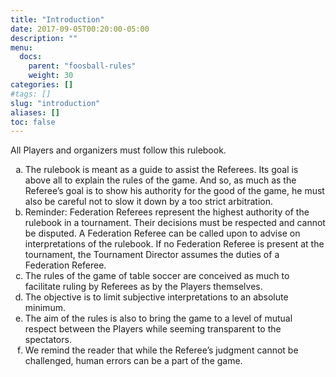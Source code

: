 ```yaml
---
title: "Introduction"
date: 2017-09-05T00:20:00-05:00
description: ""
menu:
  docs:
    parent: "foosball-rules"
    weight: 30
categories: []
#tags: []
slug: "introduction"
aliases: []
toc: false
---
```


All Players and organizers must follow this rulebook.

<ol type="a">
  <li>
    The rulebook is meant as a guide to assist the Referees. Its goal is above all to explain the rules of the game. And so, as much as the Referee’s goal is to show his authority for the good of the game, he must also be careful not to slow it down by a too strict arbitration.
  </li>
  <li>
    Reminder: Federation Referees represent the highest authority of the rulebook in a tournament. Their decisions must be respected and cannot be disputed. A Federation Referee can be called upon to advise on interpretations of the rulebook. If no Federation Referee is present at the tournament, the Tournament Director assumes the duties of a Federation Referee.
  </li>
  <li>
    The rules of the game of table soccer are conceived as much to facilitate ruling by Referees as by the Players themselves.
  </li>
  <li>
    The objective is to limit subjective interpretations to an absolute minimum.
  </li>
  <li>
    The aim of the rules is also to bring the game to a level of mutual respect between the Players while seeming transparent to the spectators.
  </li>
  <li>
    We remind the reader that while the Referee’s judgment cannot be challenged, human errors can be a part of the game.
  </li>
</ol>
